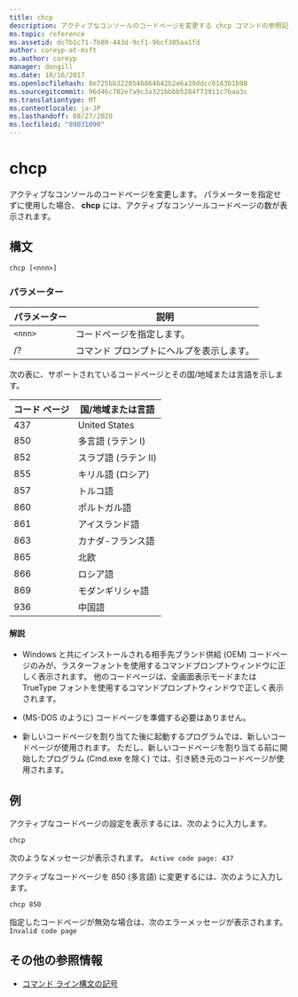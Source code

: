 ```yaml
---
title: chcp
description: アクティブなコンソールのコードページを変更する chcp コマンドの参照記事です。
ms.topic: reference
ms.assetid: dc7b1c71-7b80-443d-9cf1-9bcf305aa1fd
author: coreyp-at-msft
ms.author: coreyp
manager: dongill
ms.date: 10/16/2017
ms.openlocfilehash: 8e725bb3220546864642b2e6a39ddcc0163b1b98
ms.sourcegitcommit: 96d46c702e7a9c3a321bbbb5284f73911c7baa3c
ms.translationtype: MT
ms.contentlocale: ja-JP
ms.lasthandoff: 08/27/2020
ms.locfileid: "89031090"
---
```

# <a name="chcp"></a>chcp

アクティブなコンソールのコードページを変更します。 パラメーターを指定せずに使用した場合、 **chcp** には、アクティブなコンソールコードページの数が表示されます。

## <a name="syntax"></a>構文

```
chcp [<nnn>]
```

### <a name="parameters"></a>パラメーター

| パラメーター | 説明 |
| --------- | ----------- |
| `<nnn>` | コードページを指定します。 |
| /? | コマンド プロンプトにヘルプを表示します。 |

次の表に、サポートされているコードページとその国/地域または言語を示します。

| コード ページ | 国/地域または言語 |
| --------- | -------------------------- |
| 437 | United States |
| 850 | 多言語 (ラテン I) |
| 852 | スラブ語 (ラテン II) |
| 855 | キリル語 (ロシア) |
| 857 | トルコ語 |
| 860 | ポルトガル語 |
| 861 | アイスランド語 |
| 863 | カナダ-フランス語 |
| 865 | 北欧 |
| 866 | ロシア語 |
| 869 | モダンギリシャ語 |
| 936 | 中国語 |

#### <a name="remarks"></a>解説

- Windows と共にインストールされる相手先ブランド供給 (OEM) コードページのみが、ラスターフォントを使用するコマンドプロンプトウィンドウに正しく表示されます。 他のコードページは、全画面表示モードまたは TrueType フォントを使用するコマンドプロンプトウィンドウで正しく表示されます。

- (MS-DOS のように) コードページを準備する必要はありません。

- 新しいコードページを割り当てた後に起動するプログラムでは、新しいコードページが使用されます。 ただし、新しいコードページを割り当てる前に開始したプログラム (Cmd.exe を除く) では、引き続き元のコードページが使用されます。

## <a name="examples"></a>例

アクティブなコードページの設定を表示するには、次のように入力します。

```
chcp
```

次のようなメッセージが表示されます。 `Active code page: 437`

アクティブなコードページを 850 (多言語) に変更するには、次のように入力します。

```
chcp 850
```

指定したコードページが無効な場合は、次のエラーメッセージが表示されます。 `Invalid code page`

## <a name="additional-references"></a>その他の参照情報

- [コマンド ライン構文の記号](command-line-syntax-key.md)
